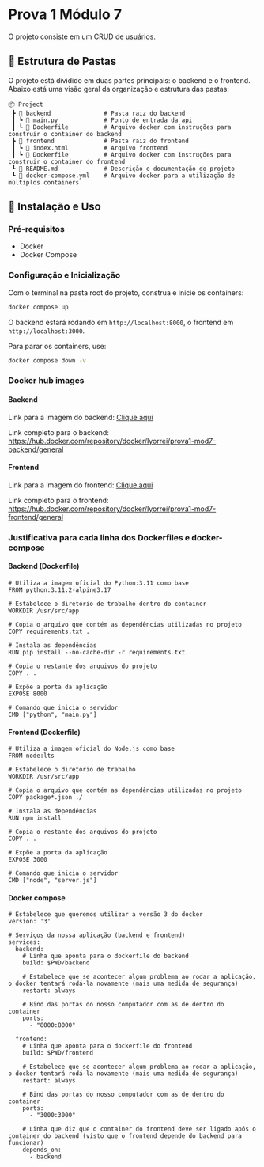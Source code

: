 # Prova 1 Módulo 7

O projeto consiste em um CRUD de usuários.

## 📂 Estrutura de Pastas

O projeto está dividido em duas partes principais: o backend e o frontend. Abaixo está uma visão geral da organização e estrutura das pastas:

```
📦 Project
 ┣ 📂 backend               # Pasta raiz do backend 
 ┃ ┗ 📜 main.py             # Ponto de entrada da api 
 ┃ ┗ 📜 Dockerfile          # Arquivo docker com instruções para construir o container do backend
 ┣ 📂 frontend              # Pasta raiz do frontend 
 ┃ ┗ 📜 index.html          # Arquivo frontend
 ┃ ┗ 📜 Dockerfile          # Arquivo docker com instruções para construir o container do frontend
 ┗ 📜 README.md             # Descrição e documentação do projeto
 ┗ 📜 docker-compose.yml    # Arquivo docker para a utilização de múltiplos containers
```

## 🚀 Instalação e Uso

### Pré-requisitos

- Docker
- Docker Compose

### Configuração e Inicialização

Com o terminal na pasta root do projeto, construa e inicie os containers:
```bash
docker compose up
```

O backend estará rodando em `http://localhost:8000`, o frontend em `http://localhost:3000`.

Para parar os containers, use:

```bash
docker compose down -v
```

### Docker hub images 
#### Backend
Link para a imagem do backend: <a href="https://hub.docker.com/repository/docker/lyorrei/prova1-mod7-backend/general">Clique aqui</a>

Link completo para o backend: https://hub.docker.com/repository/docker/lyorrei/prova1-mod7-backend/general

#### Frontend
Link para a imagem do frontend: <a href="https://hub.docker.com/repository/docker/lyorrei/prova1-mod7-frontend/general">Clique aqui</a>

Link completo para o frontend: https://hub.docker.com/repository/docker/lyorrei/prova1-mod7-frontend/general

### Justificativa para cada linha dos Dockerfiles e docker-compose

#### Backend (Dockerfile)
```
# Utiliza a imagem oficial do Python:3.11 como base
FROM python:3.11.2-alpine3.17

# Estabelece o diretório de trabalho dentro do container
WORKDIR /usr/src/app

# Copia o arquivo que contém as dependências utilizadas no projeto
COPY requirements.txt .

# Instala as dependências
RUN pip install --no-cache-dir -r requirements.txt

# Copia o restante dos arquivos do projeto
COPY . .

# Expõe a porta da aplicação
EXPOSE 8000

# Comando que inicia o servidor
CMD ["python", "main.py"]
```

#### Frontend (Dockerfile)
```
# Utiliza a imagem oficial do Node.js como base
FROM node:lts

# Estabelece o diretório de trabalho
WORKDIR /usr/src/app

# Copia o arquivo que contém as dependências utilizadas no projeto
COPY package*.json ./

# Instala as dependências
RUN npm install

# Copia o restante dos arquivos do projeto
COPY . .

# Expõe a porta da aplicação
EXPOSE 3000

# Comando que inicia o servidor
CMD ["node", "server.js"]
```

#### Docker compose
```
# Estabelece que queremos utilizar a versão 3 do docker
version: '3'

# Serviços da nossa aplicação (backend e frontend)
services:
  backend:
    # Linha que aponta para o dockerfile do backend
    build: $PWD/backend

    # Estabelece que se acontecer algum problema ao rodar a aplicação, o docker tentará rodá-la novamente (mais uma medida de segurança)
    restart: always

    # Bind das portas do nosso computador com as de dentro do container
    ports:
      - "8000:8000"

  frontend:
    # Linha que aponta para o dockerfile do frontend
    build: $PWD/frontend

    # Estabelece que se acontecer algum problema ao rodar a aplicação, o docker tentará rodá-la novamente (mais uma medida de segurança)
    restart: always

    # Bind das portas do nosso computador com as de dentro do container
    ports:
      - "3000:3000"

    # Linha que diz que o container do frontend deve ser ligado após o container do backend (visto que o frontend depende do backend para funcionar)
    depends_on:
      - backend
```